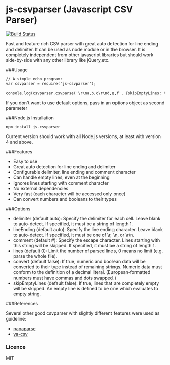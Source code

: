 js-csvparser (Javascript CSV Parser)
========================================

[![Build Status](https://travis-ci.org/irhc/js-csvparser.png?branch=master)](https://travis-ci.org/irhc/js-csvparser)

Fast and feature rich CSV parser with great auto detection for line ending and delimiter. It can be used as node module or in the browser. It is completely independent from other javascript libraries but should work side-by-side with any other library like jQuery,etc.

###Usage

```html
// A simple echo program:
var csvparser = require('js-csvparser');

console.log(csvparser.csvparse('\r\na,b,c\r\nd,e,f', {skipEmptyLines: true}));
```

If you don't want to use default options, pass in an options object as second parameter

###Node.js Installation

```html
npm install js-csvparser
```
Current version should work with all Node.js versions, at least with version 4 and above.

###Features

- Easy to use
- Great auto detection for line ending and delimiter
- Configurable delimiter, line ending and comment character
- Can handle empty lines, even at the beginning
- Ignores lines starting with comment character
- No external dependencies
- Very fast (each character will be accessed only once)
- Can convert numbers and booleans to their types

###Options

- delimiter (default auto): Specify the delimiter for each cell. Leave blank to auto-detect. If specified, it must be a string of length 1.
- lineEnding (default auto): Specify the line ending character. Leave blank to auto-detect. If specified, it must be one of  \r, \n, or \r\n.
- comment (default #): Specify the escape character. Lines starting with this string will be skipped. If specified, it must be a string of length 1.
- lines (default 0): Limit the number of parsed lines, 0 means no limit (e.g. parse the whole file).
- convert (default false): 	If true, numeric and boolean data will be converted to their type instead of remaining strings. Numeric data must conform to the definition of a decimal literal. (European-formatted numbers must have commas and dots swapped.)
- skipEmptyLines (default false): If true, lines that are completely empty will be skipped. An empty line is defined to be one which evaluates to empty string.

###References

Several other good csvparser with slightly different features were used as guideline:

- [papaparse](https://github.com/mholt/PapaParse)
- [ya-csv](https://github.com/koles/ya-csv)

### Licence

MIT
